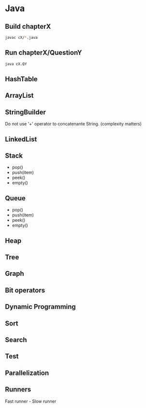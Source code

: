 # Java

## Build chapterX
```bash
javac cX/*.java
```

## Run chapterX/QuestionY
```bash
java cX.QY
```

## HashTable

## ArrayList

## StringBuilder
Do not use '+' operator to concatenante String. (complexity matters)

## LinkedList

## Stack
* pop()
* push(item)
* peek()
* empty()

## Queue
* pop()
* push(item)
* peek()
* empty()

## Heap

## Tree

## Graph

## Bit operators

## Dynamic Programming

## Sort

## Search

## Test

## Parallelization

## Runners
Fast runner - Slow runner

